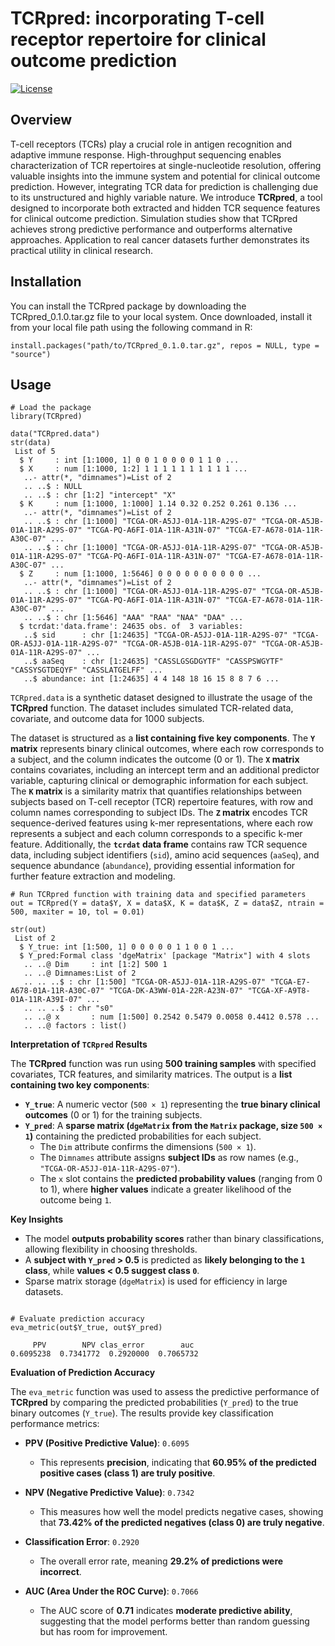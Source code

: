 # TCRpred: incorporating T-cell receptor repertoire for clinical outcome prediction
[![License](https://img.shields.io/badge/license-LGPL--2.0-blue.svg)](https://www.gnu.org/licenses/old-licenses/lgpl-2.0.html)

## Overview
T-cell receptors (TCRs) play a crucial role in antigen recognition and adaptive immune response. High-throughput sequencing enables characterization of TCR repertoires at single-nucleotide resolution, offering valuable insights into the immune system and potential for clinical outcome prediction. However, integrating TCR data for prediction is challenging due to its unstructured and highly variable nature. We introduce **TCRpred**, a tool designed to incorporate both extracted and hidden TCR sequence features for clinical outcome prediction. Simulation studies show that TCRpred achieves strong predictive performance and outperforms alternative approaches. Application to real cancer datasets further demonstrates its practical utility in clinical research.


## Installation
You can install the TCRpred package by downloading the TCRpred_0.1.0.tar.gz file to your local system. Once downloaded, install it from your local file path using the following command in R:

```{r}
install.packages("path/to/TCRpred_0.1.0.tar.gz", repos = NULL, type = "source")
```
## Usage

```{r}
# Load the package
library(TCRpred)

data("TCRpred.data")                                                                                                                                                       
str(data)
 List of 5
  $ Y     : int [1:1000, 1] 0 0 1 0 0 0 0 1 1 0 ...
  $ X     : num [1:1000, 1:2] 1 1 1 1 1 1 1 1 1 1 ...
   ..- attr(*, "dimnames")=List of 2
   .. ..$ : NULL
   .. ..$ : chr [1:2] "intercept" "X"
  $ K     : num [1:1000, 1:1000] 1.14 0.32 0.252 0.261 0.136 ...
   ..- attr(*, "dimnames")=List of 2
   .. ..$ : chr [1:1000] "TCGA-OR-A5JJ-01A-11R-A29S-07" "TCGA-OR-A5JB-01A-11R-A29S-07" "TCGA-PQ-A6FI-01A-11R-A31N-07" "TCGA-E7-A678-01A-11R-A30C-07" ...
   .. ..$ : chr [1:1000] "TCGA-OR-A5JJ-01A-11R-A29S-07" "TCGA-OR-A5JB-01A-11R-A29S-07" "TCGA-PQ-A6FI-01A-11R-A31N-07" "TCGA-E7-A678-01A-11R-A30C-07" ...
  $ Z     : num [1:1000, 1:5646] 0 0 0 0 0 0 0 0 0 0 ...
   ..- attr(*, "dimnames")=List of 2
   .. ..$ : chr [1:1000] "TCGA-OR-A5JJ-01A-11R-A29S-07" "TCGA-OR-A5JB-01A-11R-A29S-07" "TCGA-PQ-A6FI-01A-11R-A31N-07" "TCGA-E7-A678-01A-11R-A30C-07" ...
   .. ..$ : chr [1:5646] "AAA" "RAA" "NAA" "DAA" ...
  $ tcrdat:'data.frame': 24635 obs. of  3 variables:
   ..$ sid      : chr [1:24635] "TCGA-OR-A5JJ-01A-11R-A29S-07" "TCGA-OR-A5JJ-01A-11R-A29S-07" "TCGA-OR-A5JB-01A-11R-A29S-07" "TCGA-OR-A5JB-01A-11R-A29S-07" ...
   ..$ aaSeq    : chr [1:24635] "CASSLGSGDGYTF" "CASSPSWGYTF" "CASSYSGTDEQYF" "CASSLATGELFF" ...
   ..$ abundance: int [1:24635] 4 4 148 18 16 15 8 8 7 6 ...
```

`TCRpred.data` is a synthetic dataset designed to illustrate the usage of the **TCRpred** function. The dataset includes simulated TCR-related data, covariate, and outcome data for 1000 subjects.  

The dataset is structured as a **list containing five key components**. The **`Y` matrix** represents binary clinical outcomes, where each row corresponds to a subject, and the column indicates the outcome (0 or 1). The **`X` matrix** contains covariates, including an intercept term and an additional predictor variable, capturing clinical or demographic information for each subject. The **`K` matrix** is a similarity matrix that quantifies relationships between subjects based on T-cell receptor (TCR) repertoire features, with row and column names corresponding to subject IDs. The **`Z` matrix** encodes TCR sequence-derived features using k-mer representations, where each row represents a subject and each column corresponds to a specific k-mer feature. Additionally, the **`tcrdat` data frame** contains raw TCR sequence data, including subject identifiers (`sid`), amino acid sequences (`aaSeq`), and sequence abundance (`abundance`), providing essential information for further feature extraction and modeling.

```{r}
# Run TCRpred function with training data and specified parameters
out = TCRpred(Y = data$Y, X = data$X, K = data$K, Z = data$Z, ntrain = 500, maxiter = 10, tol = 0.01)

str(out)
 List of 2
  $ Y_true: int [1:500, 1] 0 0 0 0 0 1 1 0 0 1 ...
  $ Y_pred:Formal class 'dgeMatrix' [package "Matrix"] with 4 slots
   .. ..@ Dim     : int [1:2] 500 1
   .. ..@ Dimnames:List of 2
   .. .. ..$ : chr [1:500] "TCGA-OR-A5JJ-01A-11R-A29S-07" "TCGA-E7-A678-01A-11R-A30C-07" "TCGA-DK-A3WW-01A-22R-A23N-07" "TCGA-XF-A9T8-01A-11R-A39I-07" ...
   .. .. ..$ : chr "s0"
   .. ..@ x       : num [1:500] 0.2542 0.5479 0.0058 0.4412 0.578 ...
   .. ..@ factors : list()
```
**Interpretation of `TCRpred` Results**

The **TCRpred** function was run using **500 training samples** with specified covariates, TCR features, and similarity matrices. The output is a **list containing two key components**:  

- **`Y_true`**: A numeric vector (`500 × 1`) representing the **true binary clinical outcomes** (0 or 1) for the training subjects.  
- **`Y_pred`**: A **sparse matrix (`dgeMatrix` from the `Matrix` package, size `500 × 1`)** containing the predicted probabilities for each subject.  
  - The `Dim` attribute confirms the dimensions (`500 × 1`).
  - The `Dimnames` attribute assigns **subject IDs** as row names (e.g., `"TCGA-OR-A5JJ-01A-11R-A29S-07"`).
  - The `x` slot contains the **predicted probability values** (ranging from 0 to 1), where **higher values** indicate a greater likelihood of the outcome being `1`.

**Key Insights**
- The model **outputs probability scores** rather than binary classifications, allowing flexibility in choosing thresholds.
- A **subject with `Y_pred` > 0.5** is predicted as **likely belonging to the `1` class**, while **values < 0.5 suggest class `0`**.
- Sparse matrix storage (`dgeMatrix`) is used for efficiency in large datasets.


```{r}

# Evaluate prediction accuracy
eva_metric(out$Y_true, out$Y_pred)

     PPV        NPV clas_error        auc
0.6095238  0.7341772  0.2920000  0.7065732
```

**Evaluation of Prediction Accuracy**

The `eva_metric` function was used to assess the predictive performance of **TCRpred** by comparing the predicted probabilities (`Y_pred`) to the true binary outcomes (`Y_true`). The results provide key classification performance metrics:

- **PPV (Positive Predictive Value)**: `0.6095`  
  - This represents **precision**, indicating that **60.95% of the predicted positive cases (class 1) are truly positive**.
  
- **NPV (Negative Predictive Value)**: `0.7342`  
  - This measures how well the model predicts negative cases, showing that **73.42% of the predicted negatives (class 0) are truly negative**.

- **Classification Error**: `0.2920`  
  - The overall error rate, meaning **29.2% of predictions were incorrect**.

- **AUC (Area Under the ROC Curve)**: `0.7066`  
  - The AUC score of **0.71** indicates **moderate predictive ability**, suggesting that the model performs better than random guessing but has room for improvement.
